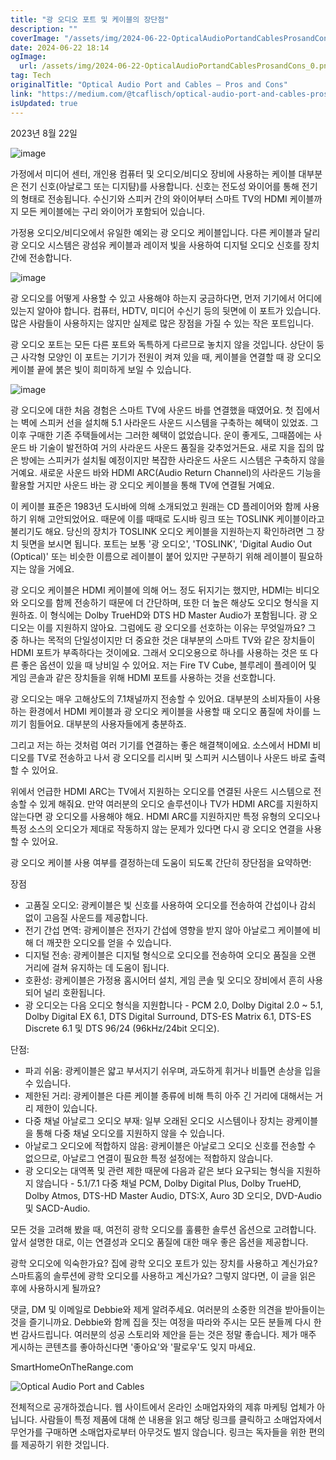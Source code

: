```yaml
---
title: "광 오디오 포트 및 케이블의 장단점"
description: ""
coverImage: "/assets/img/2024-06-22-OpticalAudioPortandCablesProsandCons_0.png"
date: 2024-06-22 18:14
ogImage:
  url: /assets/img/2024-06-22-OpticalAudioPortandCablesProsandCons_0.png
tag: Tech
originalTitle: "Optical Audio Port and Cables — Pros and Cons"
link: "https://medium.com/@tcaflisch/optical-audio-port-and-cables-pros-and-cons-8132d4b61992"
isUpdated: true
---
```


2023년 8월 22일

![image](/assets/img/2024-06-22-OpticalAudioPortandCablesProsandCons_0.png)

가정에서 미디어 센터, 개인용 컴퓨터 및 오디오/비디오 장비에 사용하는 케이블 대부분은 전기 신호(아날로그 또는 디지턈)를 사용합니다. 신호는 전도성 와이어를 통해 전기의 형태로 전송됩니다. 수신기와 스피커 간의 와이어부터 스마트 TV의 HDMI 케이블까지 모든 케이블에는 구리 와이어가 포함되어 있습니다.

가정용 오디오/비디오에서 유일한 예외는 광 오디오 케이블입니다. 다른 케이블과 달리 광 오디오 시스템은 광섬유 케이블과 레이저 빛을 사용하여 디지털 오디오 신호를 장치 간에 전송합니다.

<!-- cozy-coder - 수평 -->

<ins class="adsbygoogle"
     style="display:block"
     data-ad-client="ca-pub-4877378276818686"
     data-ad-slot="1107185301"
     data-ad-format="auto"
     data-full-width-responsive="true"></ins>

<script>
     (adsbygoogle = window.adsbygoogle || []).push({});
</script>

![image](/assets/img/2024-06-22-OpticalAudioPortandCablesProsandCons_1.png)

광 오디오를 어떻게 사용할 수 있고 사용해야 하는지 궁금하다면, 먼저 기기에서 어디에 있는지 알아야 합니다. 컴퓨터, HDTV, 미디어 수신기 등의 뒷면에 이 포트가 있습니다. 많은 사람들이 사용하지는 않지만 실제로 많은 장점을 가질 수 있는 작은 포트입니다.

광 오디오 포트는 모든 다른 포트와 독특하게 다르므로 놓치지 않을 것입니다. 상단이 둥근 사각형 모양인 이 포트는 기기가 전원이 켜져 있을 때, 케이블을 연결할 때 광 오디오 케이블 끝에 붉은 빛이 희미하게 보일 수 있습니다.

![image](/assets/img/2024-06-22-OpticalAudioPortandCablesProsandCons_2.png)

<!-- cozy-coder - 수평 -->

<ins class="adsbygoogle"
     style="display:block"
     data-ad-client="ca-pub-4877378276818686"
     data-ad-slot="1107185301"
     data-ad-format="auto"
     data-full-width-responsive="true"></ins>

<script>
     (adsbygoogle = window.adsbygoogle || []).push({});
</script>

광 오디오에 대한 처음 경험은 스마트 TV에 사운드 바를 연결했을 때였어요. 첫 집에서는 벽에 스피커 선을 설치해 5.1 사라운드 사운드 시스템을 구축하는 혜택이 있었죠. 그 이후 구매한 기존 주택들에서는 그러한 혜택이 없었습니다. 운이 좋게도, 그때쯤에는 사운드 바 기술이 발전하여 거의 사라운드 사운드 품질을 갖추었거든요. 새로 지을 집의 많은 방에는 스피커가 설치될 예정이지만 복잡한 사라운드 사운드 시스템은 구축하지 않을 거예요. 새로운 사운드 바와 HDMI ARC(Audio Return Channel)의 사라운드 기능을 활용할 거지만 사운드 바는 광 오디오 케이블을 통해 TV에 연결될 거예요.

이 케이블 표준은 1983년 도시바에 의해 소개되었고 원래는 CD 플레이어와 함께 사용하기 위해 고안되었어요. 때문에 이를 때때로 도시바 링크 또는 TOSLINK 케이블이라고 불리기도 해요. 당신의 장치가 TOSLINK 오디오 케이블을 지원하는지 확인하려면 그 장치 뒷면을 보시면 됩니다. 포트는 보통 '광 오디오', 'TOSLINK', 'Digital Audio Out (Optical)' 또는 비슷한 이름으로 레이블이 붙어 있지만 구분하기 위해 레이블이 필요하지는 않을 거에요.

광 오디오 케이블은 HDMI 케이블에 의해 어느 정도 뒤지기는 했지만, HDMI는 비디오와 오디오를 함께 전송하기 때문에 더 간단하며, 또한 더 높은 해상도 오디오 형식을 지원하죠. 이 형식에는 Dolby TrueHD와 DTS HD Master Audio가 포함됩니다. 광 오디오는 이를 지원하지 않아요. 그럼에도 광 오디오를 선호하는 이유는 무엇일까요? 그 중 하나는 목적의 단일성이지만 더 중요한 것은 대부분의 스마트 TV와 같은 장치들이 HDMI 포트가 부족하다는 것이에요. 그래서 오디오용으로 하나를 사용하는 것은 또 다른 좋은 옵션이 있을 때 낭비일 수 있어요. 저는 Fire TV Cube, 블루레이 플레이어 및 게임 콘솔과 같은 장치들을 위해 HDMI 포트를 사용하는 것을 선호합니다.

<!-- cozy-coder - 수평 -->

<ins class="adsbygoogle"
     style="display:block"
     data-ad-client="ca-pub-4877378276818686"
     data-ad-slot="1107185301"
     data-ad-format="auto"
     data-full-width-responsive="true"></ins>

<script>
     (adsbygoogle = window.adsbygoogle || []).push({});
</script>

광 오디오는 매우 고해상도의 7.1채널까지 전송할 수 있어요. 대부분의 소비자들이 사용하는 환경에서 HDMI 케이블과 광 오디오 케이블을 사용할 때 오디오 품질에 차이를 느끼기 힘들어요. 대부분의 사용자들에게 충분하죠.

그리고 저는 하는 것처럼 여러 기기를 연결하는 좋은 해결책이에요. 소스에서 HDMI 비디오를 TV로 전송하고 나서 광 오디오를 리시버 및 스피커 시스템이나 사운드 바로 출력할 수 있어요.

위에서 언급한 HDMI ARC는 TV에서 지원하는 오디오를 연결된 사운드 시스템으로 전송할 수 있게 해줘요. 만약 여러분의 오디오 솔루션이나 TV가 HDMI ARC를 지원하지 않는다면 광 오디오를 사용해야 해요. HDMI ARC를 지원하지만 특정 유형의 오디오나 특정 소스의 오디오가 제대로 작동하지 않는 문제가 있다면 다시 광 오디오 연결을 사용할 수 있어요.

광 오디오 케이블 사용 여부를 결정하는데 도움이 되도록 간단히 장단점을 요약하면:

<!-- cozy-coder - 수평 -->

<ins class="adsbygoogle"
     style="display:block"
     data-ad-client="ca-pub-4877378276818686"
     data-ad-slot="1107185301"
     data-ad-format="auto"
     data-full-width-responsive="true"></ins>

<script>
     (adsbygoogle = window.adsbygoogle || []).push({});
</script>

장점

- 고품질 오디오: 광케이블은 빛 신호를 사용하여 오디오를 전송하여 간섭이나 감쇠 없이 고음질 사운드를 제공합니다.
- 전기 간섭 면역: 광케이블은 전자기 간섭에 영향을 받지 않아 아날로그 케이블에 비해 더 깨끗한 오디오를 얻을 수 있습니다.
- 디지털 전송: 광케이블은 디지털 형식으로 오디오를 전송하여 오디오 품질을 오랜 거리에 걸쳐 유지하는 데 도움이 됩니다.
- 호환성: 광케이블은 가정용 홈시어터 설치, 게임 콘솔 및 오디오 장비에서 흔히 사용되어 널리 호환됩니다.
- 광 오디오는 다음 오디오 형식을 지원합니다 - PCM 2.0, Dolby Digital 2.0 ~ 5.1, Dolby Digital EX 6.1, DTS Digital Surround, DTS-ES Matrix 6.1, DTS-ES Discrete 6.1 및 DTS 96/24 (96kHz/24bit 오디오).

단점:

- 파괴 쉬움: 광케이블은 얇고 부서지기 쉬우며, 과도하게 휘거나 비틀면 손상을 입을 수 있습니다.
- 제한된 거리: 광케이블은 다른 케이블 종류에 비해 특히 아주 긴 거리에 대해서는 거리 제한이 있습니다.
- 다중 채널 아날로그 오디오 부재: 일부 오래된 오디오 시스템이나 장치는 광케이블을 통해 다중 채널 오디오를 지원하지 않을 수 있습니다.
- 아날로그 오디오에 적합하지 않음: 광케이블은 아날로그 오디오 신호를 전송할 수 없으므로, 아날로그 연결이 필요한 특정 설정에는 적합하지 않습니다.
- 광 오디오는 대역폭 및 관련 제한 때문에 다음과 같은 보다 요구되는 형식을 지원하지 않습니다 - 5.1/7.1 다중 채널 PCM, Dolby Digital Plus, Dolby TrueHD, Dolby Atmos, DTS-HD Master Audio, DTS:X, Auro 3D 오디오, DVD-Audio 및 SACD-Audio.

<!-- cozy-coder - 수평 -->

<ins class="adsbygoogle"
     style="display:block"
     data-ad-client="ca-pub-4877378276818686"
     data-ad-slot="1107185301"
     data-ad-format="auto"
     data-full-width-responsive="true"></ins>

<script>
     (adsbygoogle = window.adsbygoogle || []).push({});
</script>

모든 것을 고려해 봤을 때, 여전히 광학 오디오를 훌륭한 솔루션 옵션으로 고려합니다. 앞서 설명한 대로, 이는 연결성과 오디오 품질에 대한 매우 좋은 옵션을 제공합니다.

광학 오디오에 익숙한가요? 집에 광학 오디오 포트가 있는 장치를 사용하고 계신가요? 스마트홈의 솔루션에 광학 오디오를 사용하고 계신가요? 그렇지 않다면, 이 글을 읽은 후에 사용하시게 될까요?

댓글, DM 및 이메일로 Debbie와 제게 알려주세요. 여러분의 소중한 의견을 받아들이는 것을 즐기니까요. Debbie와 함께 집을 짓는 여정을 따라와 주시는 모든 분들께 다시 한 번 감사드립니다. 여러분의 성공 스토리와 제안을 듣는 것은 정말 좋습니다. 제가 매주 게시하는 콘텐츠를 좋아하신다면 '좋아요'와 '팔로우'도 잊지 마세요.

SmartHomeOnTheRange.com

<!-- cozy-coder - 수평 -->

<ins class="adsbygoogle"
     style="display:block"
     data-ad-client="ca-pub-4877378276818686"
     data-ad-slot="1107185301"
     data-ad-format="auto"
     data-full-width-responsive="true"></ins>

<script>
     (adsbygoogle = window.adsbygoogle || []).push({});
</script>

![Optical Audio Port and Cables](/assets/img/2024-06-22-OpticalAudioPortandCablesProsandCons_4.png)

전체적으로 공개하겠습니다. 웹 사이트에서 온라인 소매업자와의 제휴 마케팅 업체가 아닙니다. 사람들이 특정 제품에 대해 쓴 내용을 읽고 해당 링크를 클릭하고 소매업자에서 무언가를 구매하면 소매업자로부터 아무것도 벌지 않습니다. 링크는 독자들을 위한 편의를 제공하기 위한 것입니다.
